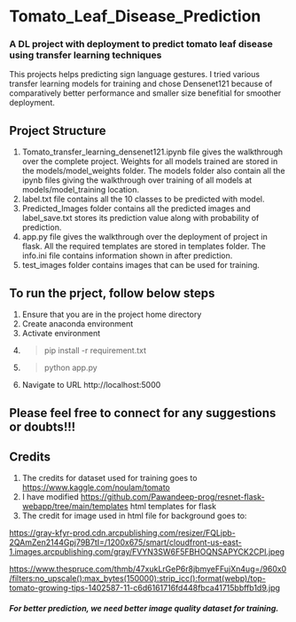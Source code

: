 # Tomato_Leaf_Disease_Prediction
 
### A DL project with deployment to predict tomato leaf disease using transfer learning techniques

This projects helps predicting sign language gestures. 
I tried various transfer learning models for training and chose Densenet121 because of comparatively better performance and smaller size benefitial for smoother deployment.

## Project Structure
1. Tomato_transfer_learning_densenet121.ipynb file gives the walkthrough over the complete project. Weights for all models trained are stored in the models/model_weights folder. The models folder also contain all the ipynb files giving the walkthrough over training of all models at models/model_training location.
2. label.txt file contains all the 10 classes to be predicted with model.
3. Predicted_Images folder contains all the predicted images and label_save.txt stores its prediction value along with probability of prediction.
4. app.py file gives the walkthrough over the deployment of project in flask. All the required templates are stored in templates folder. The info.ini file contains information shown in after prediction.
5. test_images folder contains images that can be used for training.

## To run the prject, follow below steps
1. Ensure that you are in the project home directory
2. Create anaconda environment
3. Activate environment
4. >pip install -r requirement.txt
5. >python app.py
6. Navigate to URL http://localhost:5000

## Please feel free to connect for any suggestions or doubts!!!

## Credits
1. The credits for dataset used for training goes to https://www.kaggle.com/noulam/tomato
2. I have modified https://github.com/Pawandeep-prog/resnet-flask-webapp/tree/main/templates html templates for flask
3. The credit for image used in html file for background goes to:
 
https://gray-kfyr-prod.cdn.arcpublishing.com/resizer/FQLjpb-2QAmZen2144Gpj79B7tI=/1200x675/smart/cloudfront-us-east-1.images.arcpublishing.com/gray/FVYN3SW6F5FBHOQNSAPYCK2CPI.jpeg
  
https://www.thespruce.com/thmb/47xukLrGeP6r8jbmyeFFujXn4ug=/960x0/filters:no_upscale():max_bytes(150000):strip_icc():format(webp)/top-tomato-growing-tips-1402587-11-c6d6161716fd448fbca41715bbffb1d9.jpg


##### For better prediction, we need better image quality dataset for training.
